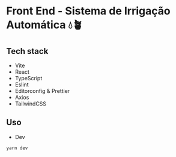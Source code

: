 # Front End - Sistema de Irrigação Automática 💧🪴

## Tech stack

- Vite
- React
- TypeScript
- Eslint
- Editorconfig & Prettier
- Axios
- TailwindCSS

## Uso

- Dev

```bash
yarn dev
```